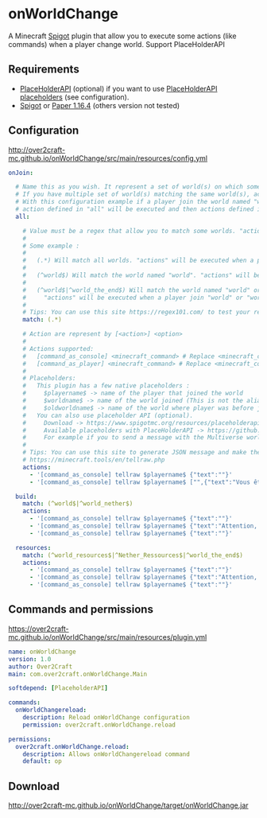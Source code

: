 # onWorldChange
A Minecraft [Spigot](https://www.spigotmc.org/) plugin that allow you to execute some actions (like commands) when a player change world.  Support PlaceHolderAPI

## Requirements 
* [PlaceHolderAPI](https://www.spigotmc.org/resources/placeholderapi.6245/) (optional) if you want to use [PlaceHolderAPI placeholders](https://github.com/PlaceholderAPI/PlaceholderAPI/wiki/Placeholders) (see configuration). 
* [Spigot](https://getbukkit.org/download/spigot) or [Paper 1.16.4](https://papermc.io/downloads#Paper-1.16) (others version not tested)

## Configuration 
http://over2craft-mc.github.io/onWorldChange/src/main/resources/config.yml
```yaml
onJoin:

  # Name this as you wish. It represent a set of world(s) on which some actions well be executed when a player join one of them
  # If you have multiple set of world(s) matching the same world(s), actions will be executed in the same order defined here.
  # With this configuration example if a player join the world named "world",
  # action defined in "all" will be executed and then actions defined in "build"
  all:

    # Value must be a regex that allow you to match some worlds. "actions" will be executed when a player join matched worlds
    #
    # Some example :
    #
    #   (.*) Will match all worlds. "actions" will be executed when a player join any worlds
    #
    #   (^world$) Will match the world named "world". "actions" will be executed when a player join "world"
    #
    #   (^world$|^world_the_end$) Will match the world named "world" or "world_the_end".
    #     "actions" will be executed when a player join "world" or "world_the_end"
    #
    # Tips: You can use this site https://regex101.com/ to test your regex
    match: (.*)

    # Action are represent by [<action>] <option>
    #
    # Actions supported:
    #   [command_as_console] <minecraft_command> # Replace <minecraft_command> with a command that will be executed as console
    #   [command_as_player] <minecraft_command> # Replace <minecraft_command> with a command that will be executed as the player that joined the world
    #
    # Placeholders:
    #   This plugin has a few native placeholders :
    #     $playername$ -> name of the player that joined the world
    #     $worldname$ -> name of the world joined (This is not the alias, just the world name. Use placeholderAPI for Alias)
    #     $oldworldname$ -> name of the world where player was before joining the new one.
    #   You can also use placeholder API (optional).
    #     Download -> https://www.spigotmc.org/resources/placeholderapi.6245/
    #     Available placeholders with PlaceHolderAPI -> https://github.com/PlaceholderAPI/PlaceholderAPI/wiki/Placeholders
    #     For example if you to send a message with the Multiverse world alias use %multiverse_world_alias%
    #
    # Tips: You can use this site to generate JSON message and make them clickable, hoverable...
    # https://minecraft.tools/en/tellraw.php
    actions:
      - '[command_as_console] tellraw $playername$ {"text":""}'
      - '[command_as_console] tellraw $playername$ ["",{"text":"Vous êtes actuellement sur la map","color":"dark_green","clickEvent":{"action":"run_command","value":"/map"}},{"text":" ","clickEvent":{"action":"run_command","value":"/map"}},{"text":"%multiverse_world_alias%","bold":true,"color":"gold","clickEvent":{"action":"run_command","value":"/map"}},{"text":"\n","clickEvent":{"action":"run_command","value":"/map"}},{"text":"Vous pouvez utiliser la commande","color":"dark_green","clickEvent":{"action":"run_command","value":"/map"}},{"text":" ","color":"gold","clickEvent":{"action":"run_command","value":"/map"}},{"text":"/map ","bold":true,"color":"red","clickEvent":{"action":"run_command","value":"/map"}},{"text":"(ou cliquez ici)","italic":true,"color":"red","clickEvent":{"action":"run_command","value":"/map"}},{"text":" ","color":"gold","clickEvent":{"action":"run_command","value":"/map"}},{"text":"pour voir la liste des mondes","color":"dark_green","clickEvent":{"action":"run_command","value":"/map"}}]'

  build:
    match: (^world$|^world_nether$)
    actions:
      - '[command_as_console] tellraw $playername$ {"text":""}'
      - '[command_as_console] tellraw $playername$ {"text":"Attention, cette map est utilisée pour construire. Si vous souhaitez récolter des ressources, consultez la liste des maps.","color":"blue","clickEvent":{"action":"run_command","value":"/map"}}'
      - '[command_as_console] tellraw $playername$ {"text":""}'

  resources:
    match: (^world_resources$|^Nether_Ressources$|^world_the_end$)
    actions:
      - '[command_as_console] tellraw $playername$ {"text":""}'
      - '[command_as_console] tellraw $playername$ {"text":"Attention, cette map est utilisée pour la récolte de ressource uniquement. Si vous souhaitez construire, consultez la liste des maps.","color":"red","clickEvent":{"action":"run_command","value":"/map"}}'
      - '[command_as_console] tellraw $playername$ {"text":""}'
```

## Commands and permissions 
https://over2craft-mc.github.io/onWorldChange/src/main/resources/plugin.yml
```yaml
name: onWorldChange
version: 1.0
author: Over2Craft
main: com.over2craft.onWorldChange.Main

softdepend: [PlaceholderAPI]

commands:
  onWorldChangereload:
    description: Reload onWorldChange configuration
    permission: over2craft.onWorldChange.reload

permissions:
  over2craft.onWorldChange.reload:
    description: Allows onWorldChangereload command
    default: op

```

## Download 
http://over2craft-mc.github.io/onWorldChange/target/onWorldChange.jar
